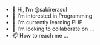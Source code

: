 - 👋 Hi, I’m @sabirerasul
- 👀 I’m interested in Programming
- 🌱 I’m currently learning PHP
- 💞️ I’m looking to collaborate on ...
- 📫 How to reach me ...

<!---
sabirerasul/sabirerasul is a ✨ special ✨ repository because its `README.md` (this file) appears on your GitHub profile.
You can click the Preview link to take a look at your changes.
--->

